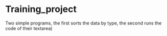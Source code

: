 # Training_project
Two simple programs, the first sorts the data by type, the second runs the code of their textarea)
